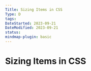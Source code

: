 ```yaml
---
Title: Sizing Items in CSS
Type: D
tags: 
DateStarted: 2023-09-21
DateModified: 2023-09-21
status: 
mindmap-plugin: basic
---
```

# Sizing Items in CSS
